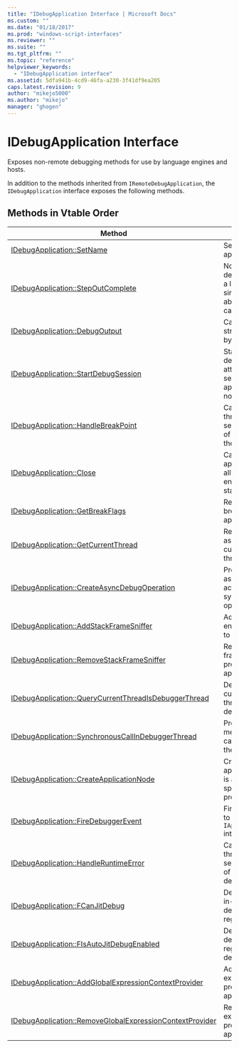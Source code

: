 ```yaml
---
title: "IDebugApplication Interface | Microsoft Docs"
ms.custom: ""
ms.date: "01/18/2017"
ms.prod: "windows-script-interfaces"
ms.reviewer: ""
ms.suite: ""
ms.tgt_pltfrm: ""
ms.topic: "reference"
helpviewer_keywords: 
  - "IDebugApplication interface"
ms.assetid: 5dfa941b-4cd9-46fa-a230-3f41df9ea205
caps.latest.revision: 9
author: "mikejo5000"
ms.author: "mikejo"
manager: "ghogen"
---
```

# IDebugApplication Interface
Exposes non-remote debugging methods for use by language engines and hosts.  
  
 In addition to the methods inherited from `IRemoteDebugApplication`, the `IDebugApplication` interface exposes the following methods.  
  
## Methods in Vtable Order  
  
|Method|Description|  
|------------|-----------------|  
|[IDebugApplication::SetName](../../winscript/reference/idebugapplication-setname.md)|Sets the name of the application.|  
|[IDebugApplication::StepOutComplete](../../winscript/reference/idebugapplication-stepoutcomplete.md)|Notifies the process debug manager that a language engine in single-step mode is about to return to its caller.|  
|[IDebugApplication::DebugOutput](../../winscript/reference/idebugapplication-debugoutput.md)|Causes the given string to be displayed by the debugger IDE.|  
|[IDebugApplication::StartDebugSession](../../winscript/reference/idebugapplication-startdebugsession.md)|Starts the default debugger IDE and attaches a debug session to this application, if one is not already attached.|  
|[IDebugApplication::HandleBreakPoint](../../winscript/reference/idebugapplication-handlebreakpoint.md)|Causes the current thread to block and sends a notification of the breakpoint to the debugger IDE.|  
|[IDebugApplication::Close](../../winscript/reference/idebugapplication-close.md)|Causes this application to release all references and enter an inactive state.|  
|[IDebugApplication::GetBreakFlags](../../winscript/reference/idebugapplication-getbreakflags.md)|Returns the current break flags for the application.|  
|[IDebugApplication::GetCurrentThread](../../winscript/reference/idebugapplication-getcurrentthread.md)|Returns the thread associated with the currently running thread.|  
|[IDebugApplication::CreateAsyncDebugOperation](../../winscript/reference/idebugapplication-createasyncdebugoperation.md)|Provides asynchronous access to a given synchronous debug operation.|  
|[IDebugApplication::AddStackFrameSniffer](../../winscript/reference/idebugapplication-addstackframesniffer.md)|Adds a stack frame enumerator provider to this application.|  
|[IDebugApplication::RemoveStackFrameSniffer](../../winscript/reference/idebugapplication-removestackframesniffer.md)|Removes a stack frame enumerator provider from this application.|  
|[IDebugApplication::QueryCurrentThreadIsDebuggerThread](../../winscript/reference/idebugapplication-querycurrentthreadisdebuggerthread.md)|Determines if the current running thread is the debugger thread.|  
|[IDebugApplication::SynchronousCallInDebuggerThread](../../winscript/reference/idebugapplication-synchronouscallindebuggerthread.md)|Provides a mechanism for the caller to run code in the debugger thread.|  
|[IDebugApplication::CreateApplicationNode](../../winscript/reference/idebugapplication-createapplicationnode.md)|Creates a new application node that is associated with a specific document provider.|  
|[IDebugApplication::FireDebuggerEvent](../../winscript/reference/idebugapplication-firedebuggerevent.md)|Fires a generic event to the debugger's `IApplicationDebugger` interface.|  
|[IDebugApplication::HandleRuntimeError](../../winscript/reference/idebugapplication-handleruntimeerror.md)|Causes the current thread to block and sends a notification of the error to the debugger IDE.|  
|[IDebugApplication::FCanJitDebug](../../winscript/reference/idebugapplication-fcanjitdebug.md)|Determines if a just-in-time (JIT) debugger is registered.|  
|[IDebugApplication::FIsAutoJitDebugEnabled](../../winscript/reference/idebugapplication-fisautojitdebugenabled.md)|Determines if a JIT debugger is registered to auto-debug dumb hosts.|  
|[IDebugApplication::AddGlobalExpressionContextProvider](../../winscript/reference/idebugapplication-addglobalexpressioncontextprovider.md)|Adds a global expression context provider to this application.|  
|[IDebugApplication::RemoveGlobalExpressionContextProvider](../../winscript/reference/idebugapplication-removeglobalexpressioncontextprovider.md)|Removes a global expression context provider from this application.|